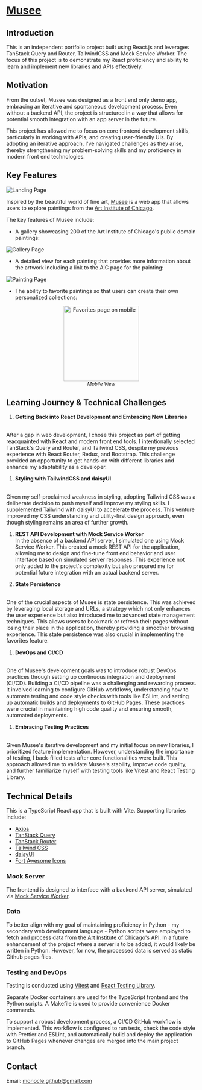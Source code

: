 # [Musee](https://monocle.github.io/musee/#/)

## Introduction

This is an independent portfolio project built using React.js and leverages TanStack Query and Router, TailwindCSS and Mock Service Worker. The focus of this project is to demonstrate my React proficiency and ability to learn and implement new libraries and APIs effectively.

## Motivation

From the outset, Musee was designed as a front end only demo app, embracing an iterative and spontaneous development process. Even without a backend API, the project is structured in a way that allows for potential smooth integration with an app server in the future.

This project has allowed me to focus on core frontend development skills, particularly in working with APIs, and creating user-friendly UIs. By adopting an iterative approach, I've navigated challenges as they arise, thereby strengthening my problem-solving skills and my proficiency in modern front end technologies.

## Key Features

![Landing Page](/images/Musee-landing.png)

Inspired by the beautiful world of fine art, [Musee](https://monocle.github.io/musee/) is a web app that allows users to explore paintings from the [Art Institute of Chicago](https://www.artic.edu/).

The key features of Musee include:

* A gallery showcasing 200 of the Art Institute of Chicago's public domain paintings:

![Gallery Page](/images/Musee-gallery.png)

* A detailed view for each painting that provides more information about the artwork including a link to the AIC page for the painting:

![Painting Page](/images/Musee-painting.png)

* The ability to favorite paintings so that users can create their own personalized collections:

<div style="text-align:center">
  <img src="images/Musee-favorites-mobile.png" alt="Favorites page on mobile" style="width:200px;">
  <br>
  <em style="font-size: 0.8rem;">Mobile View</em>
</div>

## Learning Journey & Technical Challenges

1. __Getting Back into React Development and Embracing New Libraries__
<br>
After a gap in web development, I chose this project as part of getting reacquainted with React and modern front end tools. I intentionally selected TanStack's Query and Router, and Tailwind CSS, despite my previous experience with React Router, Redux, and Bootstrap. This challenge provided an opportunity to get hands-on with different libraries and enhance my adaptability as a developer.

1. __Styling with TailwindCSS and daisyUI__
<br>
Given my self-proclaimed weakness in styling, adopting Tailwind CSS was a deliberate decision to push myself and improve my styling skills. I supplemented Tailwind with daisyUI to accelerate the process. This venture improved my CSS understanding and utility-first design approach, even though styling remains an area of further growth.

1. __REST API Development with Mock Service Worker__ <br>
In the absence of a backend API server, I simulated one using Mock Service Worker. This created a mock REST API for the application, allowing me to design and fine-tune front end behavior and user interface based on simulated server responses. This experience not only added to the project's complexity but also prepared me for potential future integration with an actual backend server.

1. __State Persistence__
<br>
One of the crucial aspects of Musee is state persistence. This was achieved by leveraging local storage and URLs, a strategy which not only enhances the user experience but also introduced me to advanced state management techniques. This allows users to bookmark or refresh their pages without losing their place in the application, thereby providing a smoother browsing experience. This state persistence was also crucial in implementing the favorites feature.

1. __DevOps and CI/CD__
<br>
One of Musee's development goals was to introduce robust DevOps practices through setting up continuous integration and deployment (CI/CD). Building a CI/CD pipeline was a challenging and rewarding process. It involved learning to configure GitHub workflows, understanding how to automate testing and code style checks with tools like ESLint, and setting up automatic builds and deployments to GitHub Pages. These practices were crucial in maintaining high code quality and ensuring smooth, automated deployments.

1. __Embracing Testing Practices__
<br>
Given Musee's iterative development and my initial focus on new libraries, I prioritized feature implementation. However, understanding the importance of testing, I back-filled tests after core functionalities were built. This approach allowed me to validate Musee's stability, improve code quality, and further familiarize myself with testing tools like Vitest and React Testing Library.

## Technical Details

This is a TypeScript React app that is built with Vite. Supporting libraries include:

* [Axios](https://axios-http.com/docs/intro)
* [TanStack Query](https://tanstack.com/query/latest)
* [TanStack Router](https://tanstack.com/router/v1)
* [Tailwind CSS](https://tailwindcss.com/)
* [daisyUI](https://daisyui.com/)
* [Fort Awesome Icons](https://fortawesome.com/)

### Mock Server

The frontend is designed to interface with a backend API server, simulated via [Mock Service Worker](https://mswjs.io/).

### Data

To better align with my goal of maintaining proficiency in Python - my secondary web development language - Python scripts were employed to fetch and process data from the [Art Institute of Chicago's API](https://api.artic.edu/docs/). In a future enhancement of the project where a server is to be added, it would likely be written in Python. However, for now, the processed data is served as static Github pages files.

### Testing and DevOps

Testing is conducted using [Vitest](https://vitest.dev/) and [React Testing Library](https://testing-library.com/docs/react-testing-library/intro/).

Separate Docker containers are used for the TypeScript frontend and the Python scripts. A Makefile is used to provide convenience Docker commands.

To support a robust development process, a CI/CD GitHub workflow is implemented. This workflow is configured to run tests, check the code style with Prettier and ESLint, and automatically build and deploy the application to GitHub Pages whenever changes are merged into the main project branch.

## Contact

Email: monocle.github@gmail.com
